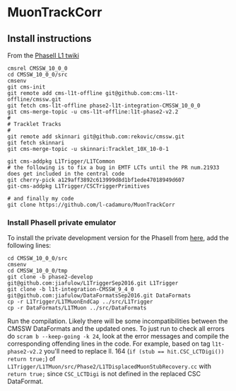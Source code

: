 # MuonTrackCorr

## Install instructions

From the [PhaseII L1 twiki](https://twiki.cern.ch/twiki/bin/view/CMSPublic/SWGuideL1TPhase2Instructions)

```
cmsrel CMSSW_10_0_0
cd CMSSW_10_0_0/src
cmsenv
git cms-init
git remote add cms-l1t-offline git@github.com:cms-l1t-offline/cmssw.git
git fetch cms-l1t-offline phase2-l1t-integration-CMSSW_10_0_0
git cms-merge-topic -u cms-l1t-offline:l1t-phase2-v2.2
#
# Tracklet Tracks
#
git remote add skinnari git@github.com:rekovic/cmssw.git
git fetch skinnari
git cms-merge-topic -u skinnari:Tracklet_10X_10-0-1

git cms-addpkg L1Trigger/L1TCommon
# the following is to fix a bug in EMTF LCTs until the PR num.21933 does get included in the central code
git cherry-pick a129aff3892c613999d8d1bf1ede47018949d607
git-cms-addpkg L1Trigger/CSCTriggerPrimitives

# and finally my code
git clone https://github.com/l-cadamuro/MuonTrackCorr
```

### Install PhaseII private emulator
To install the private development version for the PhaseII from [here](https://github.com/jiafulow/L1TriggerSep2016), add the following lines:
```
cd CMSSW_10_0_0/src
cmsenv
cd CMSSW_10_0_0/tmp
git clone -b phase2-develop git@github.com:jiafulow/L1TriggerSep2016.git L1Trigger
git clone -b l1t-integration-CMSSW_9_4_0 git@github.com:jiafulow/DataFormatsSep2016.git DataFormats
cp -r L1Trigger/L1TMuonEndCap ../src/L1Trigger
cp -r DataFormats/L1TMuon ../src/DataFormats
```

Run the compilation. Likely there will be some incompatibilities between the CMSSW DataFormats and the updated ones. To just run to check all errors do ``scram b --keep-going -k 24``, look at the error messages and compile the corresponding offending lines in the code.
For example, based on tag ``l1t-phase2-v2.2`` you'll need to replace ll. 164 (``if (stub == hit.CSC_LCTDigi()) return true;``) of ``L1Trigger/L1TMuon/src/Phase2/L1TDisplacedMuonStubRecovery.cc`` with ``return true;`` since ``CSC_LCTDigi`` is not defined in the replaced CSC DataFormat.
